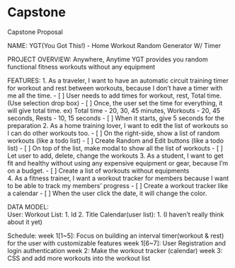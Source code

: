 # Capstone


Capstone Proposal


NAME: YGT(You Got This!) - Home Workout Random Generator W/ Timer

PROJECT OVERVIEW: Anywhere, Anytime YGT provides you random functional fitness workouts without any equipment

FEATURES:
	1. As a traveler, I want to have an automatic circuit training timer for workout and rest between workouts, because I don’t have a timer with me all the time.
        - [ ] User needs to add times for workout, rest, Total time. (Use selection drop box)
            - [ ] Once, the user set the time for everything, it will give total time. 
		ex) Total time - 20, 30, 45 minutes, Workouts - 20, 45 seconds, Rests - 10, 15 seconds
            - [ ] When it starts, give 5 seconds for the preparation
	2. As a home training lover, I want to edit the list of workouts so I can do other workouts too. 
        - [ ] On the right-side, show a list of random workouts (like a todo list)
            - [ ] Create Random and Edit buttons (like a todo list)
        - [ ] On top of the list, make modal to show all the list of workouts
            - [ ] Let user to add, delete, change the workouts
	3. As a student, I want to get fit and healthy without using any expensive equipment or gear, because I’m on a budget.
        - [ ] Create a list of workouts without equipments		
	4. As a fitness trainer, I want a workout tracker for members because I want to be able to track my members’ progress
        - [ ] Create a workout tracker like a calendar
            - [ ] When the user click the date, it will change the color.

DATA MODEL:  
	User: 
	Workout List:
		1. Id
		2. Title
	Calendar(user list):
		1. (I haven’t really think about it yet)

Schedule: 
	week 1[1~5]: Focus on building an interval timer(workout & rest) for the user with customizable features
	week 1[6~7]: User Registration and login authentication
	week 2: Make the workout tracker (calendar)
	week 3: CSS and add more workouts into the workout list
